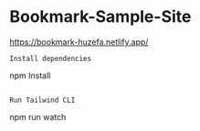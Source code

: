 # Bookmark-Sample-Site
https://bookmark-huzefa.netlify.app/

```
Install dependencies

```
npm Install
```

Run Tailwind CLI

```
npm run watch
